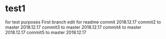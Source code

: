 # test1
for test purposes
First branch edit for readme
commit 2018.12.17
commit2 to master 2018.12.17
commit3 to master 2018.12.17
commit4 to master 2018.12.17
commit5 to master 2018.12.17
